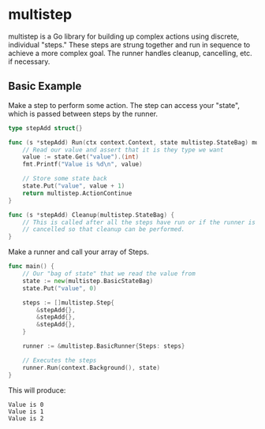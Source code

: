 # multistep

multistep is a Go library for building up complex actions using discrete,
individual "steps." These steps are strung together and run in sequence
to achieve a more complex goal. The runner handles cleanup, cancelling, etc.
if necessary.

## Basic Example

Make a step to perform some action. The step can access your "state",
which is passed between steps by the runner.

```go
type stepAdd struct{}

func (s *stepAdd) Run(ctx context.Context, state multistep.StateBag) multistep.StepAction {
    // Read our value and assert that it is they type we want
    value := state.Get("value").(int)
    fmt.Printf("Value is %d\n", value)

    // Store some state back
    state.Put("value", value + 1)
    return multistep.ActionContinue
}

func (s *stepAdd) Cleanup(multistep.StateBag) {
	// This is called after all the steps have run or if the runner is
	// cancelled so that cleanup can be performed.
}
```

Make a runner and call your array of Steps.

```go
func main() {
    // Our "bag of state" that we read the value from
    state := new(multistep.BasicStateBag)
    state.Put("value", 0)

    steps := []multistep.Step{
        &stepAdd{},
        &stepAdd{},
        &stepAdd{},
    }

    runner := &multistep.BasicRunner{Steps: steps}

    // Executes the steps
    runner.Run(context.Background(), state)
}
```

This will produce:

```
Value is 0
Value is 1
Value is 2
```
